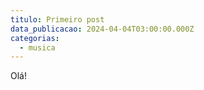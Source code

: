 ```yaml
---
titulo: Primeiro post
data_publicacao: 2024-04-04T03:00:00.000Z
categorias:
  - musica
---
```


Olá!
